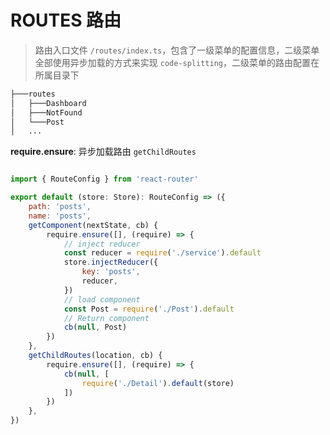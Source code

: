 # ROUTES 路由

> 路由入口文件 `/routes/index.ts`，包含了一级菜单的配置信息，二级菜单全部使用异步加载的方式来实现 `code-splitting`，二级菜单的路由配置在所属目录下

```sh
├───routes
│   ├───Dashboard
│   ├───NotFound
│   └───Post
│   ...
```

**require.ensure**: 异步加载路由 `getChildRoutes`
```js

import { RouteConfig } from 'react-router'

export default (store: Store): RouteConfig => ({
    path: 'posts',
    name: 'posts',
    getComponent(nextState, cb) {
        require.ensure([], (require) => {
            // inject reducer
            const reducer = require('./service').default
            store.injectReducer({
                key: 'posts',
                reducer,
            })
            // load component
            const Post = require('./Post').default
            // Return component
            cb(null, Post)
        })
    },
    getChildRoutes(location, cb) {
        require.ensure([], (require) => {
            cb(null, [
                require('./Detail').default(store)
            ])
        })
    },
})

```
